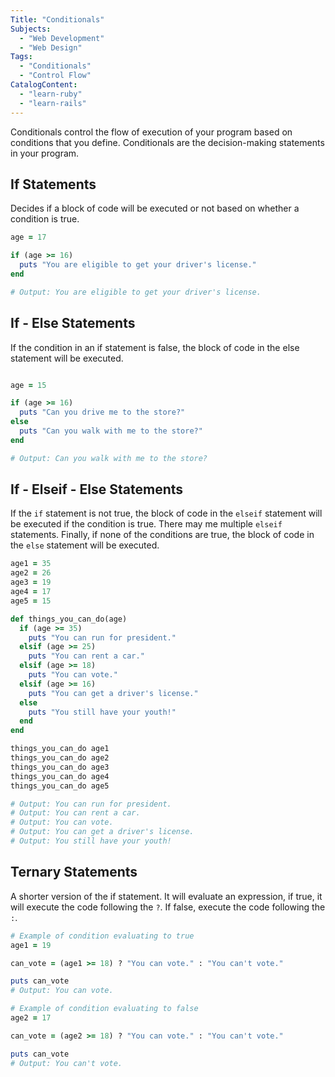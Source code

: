 ```yaml
---
Title: "Conditionals"
Subjects:
  - "Web Development"
  - "Web Design"
Tags:
  - "Conditionals"
  - "Control Flow"
CatalogContent:
  - "learn-ruby"
  - "learn-rails"
---
```


Conditionals control the flow of execution of your program based on conditions that you define. Conditionals are the decision-making statements in your program.

## If Statements

Decides if a block of code will be executed or not based on whether a condition is true.

```ruby
age = 17

if (age >= 16)
  puts "You are eligible to get your driver's license."
end

# Output: You are eligible to get your driver's license.
```

## If - Else Statements

If the condition in an if statement is false, the block of code in the else statement will be executed.

```ruby

age = 15

if (age >= 16)
  puts "Can you drive me to the store?"
else
  puts "Can you walk with me to the store?"
end

# Output: Can you walk with me to the store?
```

## If - Elseif - Else Statements

If the `if` statement is not true, the block of code in the `elseif` statement will be executed if the condition is true. There may me multiple `elseif` statements. Finally, if none of the conditions are true, the block of code in the `else` statement will be executed.

```ruby
age1 = 35
age2 = 26
age3 = 19
age4 = 17
age5 = 15

def things_you_can_do(age)
  if (age >= 35)
    puts "You can run for president."
  elsif (age >= 25)
    puts "You can rent a car."
  elsif (age >= 18)
    puts "You can vote."
  elsif (age >= 16)
    puts "You can get a driver's license."
  else
    puts "You still have your youth!"
  end
end

things_you_can_do age1
things_you_can_do age2
things_you_can_do age3
things_you_can_do age4
things_you_can_do age5

# Output: You can run for president.
# Output: You can rent a car.
# Output: You can vote.
# Output: You can get a driver's license.
# Output: You still have your youth!
```

## Ternary Statements

A shorter version of the if statement. It will evaluate an expression, if true, it will execute the code following the `?`. If false, execute the code following the `:`.

```ruby
# Example of condition evaluating to true
age1 = 19

can_vote = (age1 >= 18) ? "You can vote." : "You can't vote."

puts can_vote
# Output: You can vote.

# Example of condition evaluating to false
age2 = 17

can_vote = (age2 >= 18) ? "You can vote." : "You can't vote."

puts can_vote
# Output: You can't vote.
```
